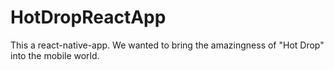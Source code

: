 # HotDropReactApp
This a react-native-app. We wanted to bring the amazingness of "Hot Drop" into the mobile world.
